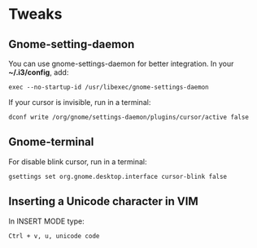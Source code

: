 Tweaks
======

Gnome-setting-daemon
--------------------

You can use gnome-settings-daemon for better integration.
In your **~/.i3/config**, add:

    exec --no-startup-id /usr/libexec/gnome-settings-daemon

If your cursor is invisible, run in a terminal:

    dconf write /org/gnome/settings-daemon/plugins/cursor/active false

Gnome-terminal
--------------

For disable blink cursor, run in a terminal:

    gsettings set org.gnome.desktop.interface cursor-blink false

Inserting a Unicode character in VIM
------------------------------------

In INSERT MODE type:

    Ctrl + v, u, unicode code
